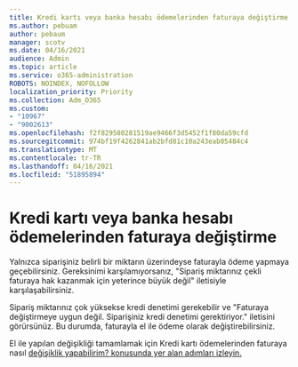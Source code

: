 ```yaml
---
title: Kredi kartı veya banka hesabı ödemelerinden faturaya değiştirme
ms.author: pebuam
author: pebaum
manager: scotv
ms.date: 04/16/2021
audience: Admin
ms.topic: article
ms.service: o365-administration
ROBOTS: NOINDEX, NOFOLLOW
localization_priority: Priority
ms.collection: Adm_O365
ms.custom:
- "10967"
- "9002613"
ms.openlocfilehash: f2f829580281519ae9466f3d5452f1f80da59cfd
ms.sourcegitcommit: 974bf19f4262841ab2bfd81c10a243eab05484c4
ms.translationtype: MT
ms.contentlocale: tr-TR
ms.lasthandoff: 04/16/2021
ms.locfileid: "51895894"
---
```

# <a name="change-from-credit-card-or-bank-account-payments-to-invoice"></a>Kredi kartı veya banka hesabı ödemelerinden faturaya değiştirme

Yalnızca siparişiniz belirli bir miktarın üzerindeyse faturayla ödeme yapmaya geçebilirsiniz. Gereksinimi karşılamıyorsanız, "Sipariş miktarınız çekli faturaya hak kazanmak için yeterince büyük değil" iletisiyle karşılaşabilirsiniz. 

Sipariş miktarınız çok yüksekse kredi denetimi gerekebilir ve "Faturaya değiştirmeye uygun değil. Siparişiniz kredi denetimi gerektiriyor." iletisini görürsünüz. Bu durumda, faturayla el ile ödeme olarak değiştirebilirsiniz. 

El ile yapılan değişikliği tamamlamak için Kredi kartı ödemelerinden faturaya nasıl [değişiklik yapabilirim? konusunda yer alan adımları izleyin.](https://docs.microsoft.com/alchemyinsights/how-do-i-change-from-credit-card-payments-to-invoice)